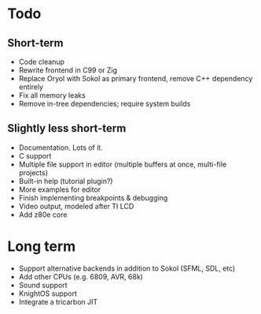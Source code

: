 # Todo

## Short-term

* Code cleanup
* Rewrite frontend in C99 or Zig
* Replace Oryol with Sokol as primary frontend, remove C++ dependency entirely
* Fix all memory leaks
* Remove in-tree dependencies; require system builds

## Slightly less short-term

* Documentation. Lots of it.
* C support
* Multiple file support in editor (multiple buffers at once, multi-file projects)
* Built-in help (tutorial plugin?)
* More examples for editor
* Finish implementing breakpoints & debugging
* Video output, modeled after TI LCD
* Add z80e core

# Long term

* Support alternative backends in addition to Sokol (SFML, SDL, etc)
* Add other CPUs (e.g. 6809, AVR, 68k)
* Sound support
* KnightOS support
* Integrate a tricarbon JIT

